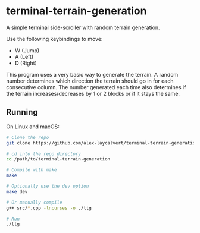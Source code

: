 # terminal-terrain-generation

A simple terminal side-scroller with random terrain generation.

Use the following keybindings to move:

- W (Jump)
- A (Left)
- D (Right)

This program uses a very basic way to generate the terrain. A random
number determines which direction the terrain should go in for each
consecutive column. The number generated each time also determines if
the terrain increases/decreases by 1 or 2 blocks or if it stays the same.

## Running

On Linux and macOS:

```bash
# Clone the repo
git clone https://github.com/alex-laycalvert/terminal-terrain-generation

# cd into the repo directory
cd /path/to/terminal-terrain-generation

# Compile with make
make

# Optionally use the dev option
make dev

# Or manually compile
g++ src/*.cpp -lncurses -o ./ttg

# Run
./ttg
```
